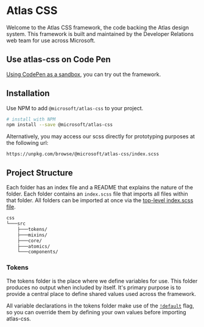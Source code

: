# Atlas CSS

Welcome to the Atlas CSS framework, the code backing the Atlas design system. This framework is built and maintained by the Developer Relations web team for use across Microsoft.

## Use atlas-css on Code Pen

[Using CodePen as a sandbox](https://codepen.io/wibjorn/pen/JjEzrQN), you can try out the framework.

## Installation

Use NPM to add `@microsoft/atlas-css` to your project.

```sh
# install with NPM
npm install --save @microsoft/atlas-css
```

Alternatively, you may access our scss directly for prototyping purposes at the following url:

```http
https://unpkg.com/browse/@microsoft/atlas-css/index.scss
```

## Project Structure

Each folder has an index file and a README that explains the nature of the folder. Each folder contains an `index.scss` file that imports all files within that folder. All folders can be imported at once via the [top-level index.scss file](.\index.scss).

```txt
css
└───src
    ├───tokens/
    ├───mixins/
    ├───core/
    ├───atomics/
    └───components/
```

### Tokens

The tokens folder is the place where we define variables for use. This folder produces no output when included by itself. It's primary purpose is to provide a central place to define shared values used across the framework.

All variable declarations in the tokens folder make use of the [`!default`](https://sass-lang.com/documentation/variables#default-values) flag, so you can override them by defining your own values before importing atlas-css.
